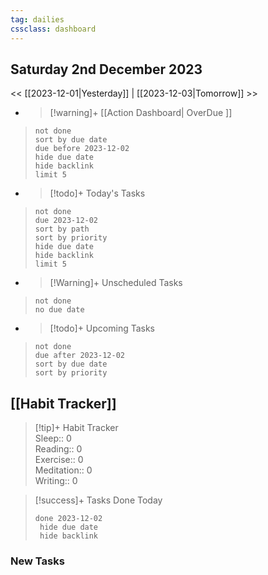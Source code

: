 ```yaml
---
tag: dailies
cssclass: dashboard
---
```

## Saturday 2nd December 2023

<< [[2023-12-01|Yesterday]] | [[2023-12-03|Tomorrow]] >>

- > [!warning]+ [[Action Dashboard| OverDue ]]
> ```tasks
> not done
> sort by due date
> due before 2023-12-02
> hide due date
> hide backlink
> limit 5
> ```

- > [!todo]+ Today's Tasks
> ```tasks
> not done
> due 2023-12-02
> sort by path
> sort by priority
> hide due date
> hide backlink
> limit 5
> ```

- > [!Warning]+ Unscheduled Tasks  
 > ```tasks  
 > not done  
 > no due date

- > [!todo]+ Upcoming Tasks
> ```tasks  
> not done  
> due after 2023-12-02  
> sort by due date
> sort by priority  

## [[Habit Tracker]]
> [!tip]+ Habit Tracker  
> Sleep:: 0  
> Reading:: 0  
> Exercise:: 0  
> Meditation:: 0  
> Writing:: 0


> [!success]+ Tasks Done Today
> ```tasks 
> done 2023-12-02
>  hide due date
>  hide backlink
### New Tasks

